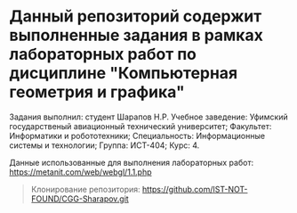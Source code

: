 # Данный репозиторий содержит выполненные задания в рамках лабораторных работ по дисциплине "Компьютерная геометрия и графика" 
Задания выполнил: студент Шарапов Н.Р. 
Учебное заведение: Уфимский государственый авиационный технический университет;
Факультет: Информатики и робототехники;
Специальность: Информационные системы и технологии;
Группа: ИСТ-404;
Курс: 4.

Данные использованные для выполнения лабораторных работ: https://metanit.com/web/webgl/1.1.php
>Клонирование репозитория: https://github.com/IST-NOT-FOUND/CGG-Sharapov.git


